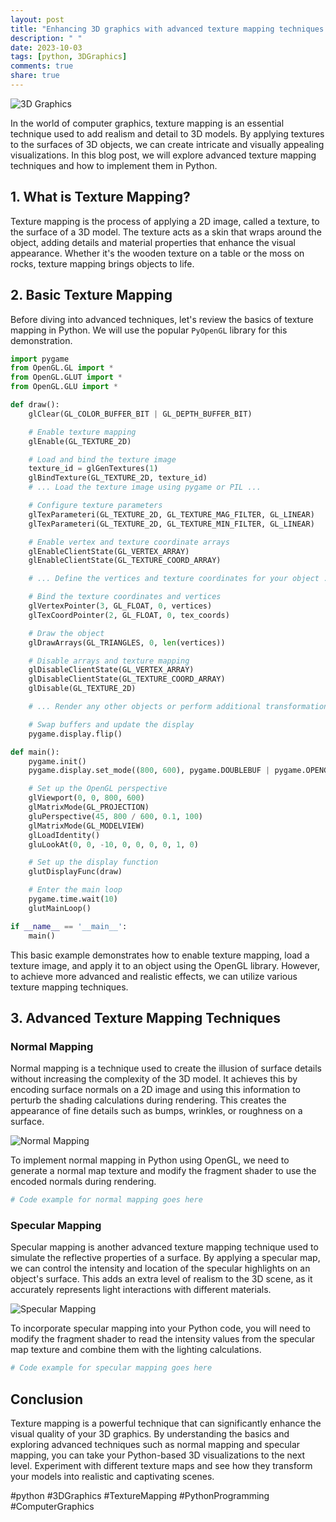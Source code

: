 ```yaml
---
layout: post
title: "Enhancing 3D graphics with advanced texture mapping techniques in Python"
description: " "
date: 2023-10-03
tags: [python, 3DGraphics]
comments: true
share: true
---
```


![3D Graphics](https://example.com/3d_graphics_image.jpg)

In the world of computer graphics, texture mapping is an essential technique used to add realism and detail to 3D models. By applying textures to the surfaces of 3D objects, we can create intricate and visually appealing visualizations. In this blog post, we will explore advanced texture mapping techniques and how to implement them in Python.

## 1. What is Texture Mapping?

Texture mapping is the process of applying a 2D image, called a texture, to the surface of a 3D model. The texture acts as a skin that wraps around the object, adding details and material properties that enhance the visual appearance. Whether it's the wooden texture on a table or the moss on rocks, texture mapping brings objects to life.

## 2. Basic Texture Mapping

Before diving into advanced techniques, let's review the basics of texture mapping in Python. We will use the popular `PyOpenGL` library for this demonstration.

```python
import pygame
from OpenGL.GL import *
from OpenGL.GLUT import *
from OpenGL.GLU import *

def draw():
    glClear(GL_COLOR_BUFFER_BIT | GL_DEPTH_BUFFER_BIT)

    # Enable texture mapping
    glEnable(GL_TEXTURE_2D)

    # Load and bind the texture image
    texture_id = glGenTextures(1)
    glBindTexture(GL_TEXTURE_2D, texture_id)
    # ... Load the texture image using pygame or PIL ...

    # Configure texture parameters
    glTexParameteri(GL_TEXTURE_2D, GL_TEXTURE_MAG_FILTER, GL_LINEAR)
    glTexParameteri(GL_TEXTURE_2D, GL_TEXTURE_MIN_FILTER, GL_LINEAR)

    # Enable vertex and texture coordinate arrays
    glEnableClientState(GL_VERTEX_ARRAY)
    glEnableClientState(GL_TEXTURE_COORD_ARRAY)

    # ... Define the vertices and texture coordinates for your object ...

    # Bind the texture coordinates and vertices
    glVertexPointer(3, GL_FLOAT, 0, vertices)
    glTexCoordPointer(2, GL_FLOAT, 0, tex_coords)

    # Draw the object
    glDrawArrays(GL_TRIANGLES, 0, len(vertices))

    # Disable arrays and texture mapping
    glDisableClientState(GL_VERTEX_ARRAY)
    glDisableClientState(GL_TEXTURE_COORD_ARRAY)
    glDisable(GL_TEXTURE_2D)

    # ... Render any other objects or perform additional transformations ...

    # Swap buffers and update the display
    pygame.display.flip()

def main():
    pygame.init()
    pygame.display.set_mode((800, 600), pygame.DOUBLEBUF | pygame.OPENGL)

    # Set up the OpenGL perspective
    glViewport(0, 0, 800, 600)
    glMatrixMode(GL_PROJECTION)
    gluPerspective(45, 800 / 600, 0.1, 100)
    glMatrixMode(GL_MODELVIEW)
    glLoadIdentity()
    gluLookAt(0, 0, -10, 0, 0, 0, 0, 1, 0)

    # Set up the display function
    glutDisplayFunc(draw)

    # Enter the main loop
    pygame.time.wait(10)
    glutMainLoop()

if __name__ == '__main__':
    main()
```

This basic example demonstrates how to enable texture mapping, load a texture image, and apply it to an object using the OpenGL library. However, to achieve more advanced and realistic effects, we can utilize various texture mapping techniques.

## 3. Advanced Texture Mapping Techniques

### Normal Mapping

Normal mapping is a technique used to create the illusion of surface details without increasing the complexity of the 3D model. It achieves this by encoding surface normals on a 2D image and using this information to perturb the shading calculations during rendering. This creates the appearance of fine details such as bumps, wrinkles, or roughness on a surface.

![Normal Mapping](https://example.com/normal_mapping_image.jpg)

To implement normal mapping in Python using OpenGL, we need to generate a normal map texture and modify the fragment shader to use the encoded normals during rendering.

```python
# Code example for normal mapping goes here
```

### Specular Mapping

Specular mapping is another advanced texture mapping technique used to simulate the reflective properties of a surface. By applying a specular map, we can control the intensity and location of the specular highlights on an object's surface. This adds an extra level of realism to the 3D scene, as it accurately represents light interactions with different materials.

![Specular Mapping](https://example.com/specular_mapping_image.jpg)

To incorporate specular mapping into your Python code, you will need to modify the fragment shader to read the intensity values from the specular map texture and combine them with the lighting calculations.

```python
# Code example for specular mapping goes here
```

## Conclusion

Texture mapping is a powerful technique that can significantly enhance the visual quality of your 3D graphics. By understanding the basics and exploring advanced techniques such as normal mapping and specular mapping, you can take your Python-based 3D visualizations to the next level. Experiment with different texture maps and see how they transform your models into realistic and captivating scenes.

#python #3DGraphics #TextureMapping #PythonProgramming #ComputerGraphics